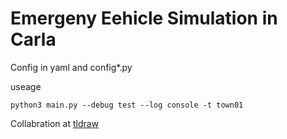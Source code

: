 # Emergeny Eehicle Simulation in Carla

Config in yaml and config*.py

useage
```shell
python3 main.py --debug test --log console -t town01
```

Collabration at [tldraw](https://www.tldraw.com/r/GnYhPodW8_UvDVftDzJiQ?viewport=-1299,-804,4224,2394&page=page:page)


